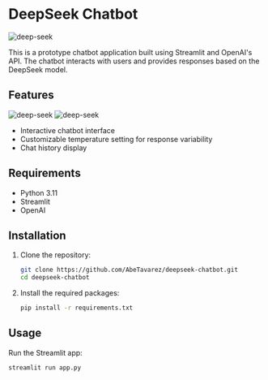 # DeepSeek Chatbot

![deep-seek](./assets/logo_deep-seek.png?raw=true)

This is a prototype chatbot application built using Streamlit and OpenAI's API. The chatbot interacts with users and provides responses based on the DeepSeek model.

## Features
![deep-seek](./assets/deepseek-text.svg?raw=true)
![deep-seek](./assets/deepseek-color.svg?raw=true)

- Interactive chatbot interface
- Customizable temperature setting for response variability
- Chat history display

## Requirements

- Python 3.11
- Streamlit
- OpenAI

## Installation

1. Clone the repository:
    ```sh
    git clone https://github.com/AbeTavarez/deepseek-chatbot.git
    cd deepseek-chatbot
    ```

2. Install the required packages:
    ```sh
    pip install -r requirements.txt
    ```

## Usage

Run the Streamlit app:
```sh
streamlit run app.py
```
